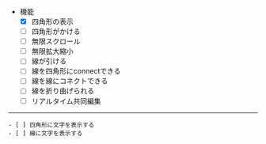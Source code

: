 - 機能
    - [x] 四角形の表示
    - [ ] 四角形がかける
    - [ ] 無限スクロール
    - [ ] 無限拡大縮小
    - [ ] 線が引ける
    - [ ] 線を四角形にconnectできる
    - [ ] 線を線にコネクトできる
    - [ ] 線を折り曲げられる
    - [ ] リアルタイム共同編集

----------------

    - [ ] 四角形に文字を表示する
    - [ ] 線に文字を表示する